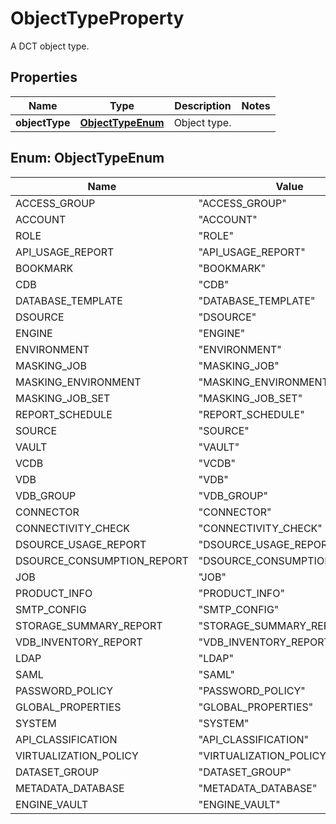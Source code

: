 

# ObjectTypeProperty

A DCT object type.

## Properties

Name | Type | Description | Notes
------------ | ------------- | ------------- | -------------
**objectType** | [**ObjectTypeEnum**](#ObjectTypeEnum) | Object type. | 



## Enum: ObjectTypeEnum

Name | Value
---- | -----
ACCESS_GROUP | &quot;ACCESS_GROUP&quot;
ACCOUNT | &quot;ACCOUNT&quot;
ROLE | &quot;ROLE&quot;
API_USAGE_REPORT | &quot;API_USAGE_REPORT&quot;
BOOKMARK | &quot;BOOKMARK&quot;
CDB | &quot;CDB&quot;
DATABASE_TEMPLATE | &quot;DATABASE_TEMPLATE&quot;
DSOURCE | &quot;DSOURCE&quot;
ENGINE | &quot;ENGINE&quot;
ENVIRONMENT | &quot;ENVIRONMENT&quot;
MASKING_JOB | &quot;MASKING_JOB&quot;
MASKING_ENVIRONMENT | &quot;MASKING_ENVIRONMENT&quot;
MASKING_JOB_SET | &quot;MASKING_JOB_SET&quot;
REPORT_SCHEDULE | &quot;REPORT_SCHEDULE&quot;
SOURCE | &quot;SOURCE&quot;
VAULT | &quot;VAULT&quot;
VCDB | &quot;VCDB&quot;
VDB | &quot;VDB&quot;
VDB_GROUP | &quot;VDB_GROUP&quot;
CONNECTOR | &quot;CONNECTOR&quot;
CONNECTIVITY_CHECK | &quot;CONNECTIVITY_CHECK&quot;
DSOURCE_USAGE_REPORT | &quot;DSOURCE_USAGE_REPORT&quot;
DSOURCE_CONSUMPTION_REPORT | &quot;DSOURCE_CONSUMPTION_REPORT&quot;
JOB | &quot;JOB&quot;
PRODUCT_INFO | &quot;PRODUCT_INFO&quot;
SMTP_CONFIG | &quot;SMTP_CONFIG&quot;
STORAGE_SUMMARY_REPORT | &quot;STORAGE_SUMMARY_REPORT&quot;
VDB_INVENTORY_REPORT | &quot;VDB_INVENTORY_REPORT&quot;
LDAP | &quot;LDAP&quot;
SAML | &quot;SAML&quot;
PASSWORD_POLICY | &quot;PASSWORD_POLICY&quot;
GLOBAL_PROPERTIES | &quot;GLOBAL_PROPERTIES&quot;
SYSTEM | &quot;SYSTEM&quot;
API_CLASSIFICATION | &quot;API_CLASSIFICATION&quot;
VIRTUALIZATION_POLICY | &quot;VIRTUALIZATION_POLICY&quot;
DATASET_GROUP | &quot;DATASET_GROUP&quot;
METADATA_DATABASE | &quot;METADATA_DATABASE&quot;
ENGINE_VAULT | &quot;ENGINE_VAULT&quot;



